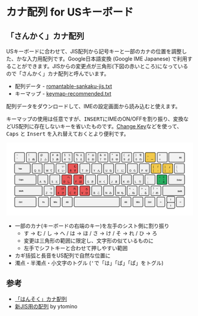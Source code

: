# カナ配列 for USキーボード

## 「さんかく」カナ配列

USキーボードに合わせて、JIS配列から記号キーと一部のカナの位置を調整した、かな入力用配列です。Google日本語変換 (Google IME Japanese) で利用することができます。JISからの変更点が三角形(下図の赤いところ)になっているので「さんかく」カナ配列と呼んでいます。

- 配列データ - [romantable-sankaku-jis.txt](https://raw.githubusercontent.com/cognitom/kana/master/romantable-sankaku-jis.txt)
- キーマップ - [keymap-recommended.txt](https://raw.githubusercontent.com/cognitom/kana/master/keymap-recommended.txt)

配列データをダウンロードして、IMEの設定画面から読み込むと使えます。

キーマップの使用は任意ですが、<kbd>INSERT</kbd>にIMEのON/OFFを割り振り、<kbd>変換</kbd>などUS配列に存在しないキーを省いたものです。[Change Key](https://forest.watch.impress.co.jp/library/software/changekey/)などを使って、<kbd>Caps</kbd> と <kbd>Insert</kbd> を入れ替えておくとより便利です。

![general](images/sankaku-general.png)

- 一部のカナ(キーボードの右端のキー)を左手のシスト側に割り振り
  - <kbd>す</kbd> → <kbd>む</kbd> / <kbd>し</kbd> → <kbd>へ</kbd> / <kbd>は</kbd> → <kbd>ほ</kbd> / <kbd>さ</kbd> → <kbd>け</kbd> / <kbd>そ</kbd> → <kbd>れ</kbd> / <kbd>ひ</kbd> → <kbd>ろ</kbd>
  - 変更は三角形の範囲に限定し、文字形の似ているものに
  - 左手でシフトキーと合わせて押しやすい範囲
- カギ括弧と長音をUS配列で自然な位置に
- 濁点・半濁点・小文字のトグル (<kbd>'</kbd>で「は」「ば」「ぱ」をトグル)

## 参考

- [「はんそく」カナ配列](hansoku-jis.md)
- [新JIS用の配列](https://gist.github.com/ytomino/3610371) by ytomino
